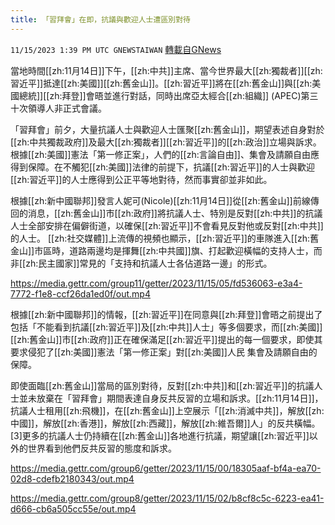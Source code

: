 ```yaml
---
title: 「習拜會」在即，抗議與歡迎人士遭區別對待
---
```

`11/15/2023 1:39 PM UTC GNEWSTAIWAN` [轉載自GNews](https://gnews.org/articles/1979579)

當地時間[[zh:11月14日]]下午，[[zh:中共]]主席、當今世界最大[[zh:獨裁者]][[zh:習近平]]抵達[[zh:美國]][[zh:舊金山]]。[[zh:習近平]]將在[[zh:舊金山]]與[[zh:美國總統]][[zh:拜登]]會晤並進行對話，同時出席亞太經合[[zh:組織]] (APEC)第三十次領導人非正式會議。

  

「習拜會」前夕，大量抗議人士與歡迎人士匯聚[[zh:舊金山]]，期望表述自身對於[[zh:中共獨裁政府]]及最大[[zh:獨裁者]][[zh:習近平]]的[[zh:政治]]立場與訴求。根據[[zh:美國]]憲法「第一修正案」，人們的[[zh:言論自由]]、集會及請願自由應得到保障。在不觸犯[[zh:美國]]法律的前提下，抗議[[zh:習近平]]的人士與歡迎[[zh:習近平]]的人士應得到公正平等地對待，然而事實卻並非如此。

  

根據[[zh:新中國聯邦]]發言人妮可(Nicole)[[zh:11月14日]]從[[zh:舊金山]]前線傳回的消息，[[zh:舊金山]]市[[zh:政府]]將抗議人士、特別是反對[[zh:中共]]的抗議人士全部安排在偏僻街道，以確保[[zh:習近平]]不會看見反對他或反對[[zh:中共]]的人士。
[[zh:社交媒體]]上流傳的視頻也顯示，[[zh:習近平]]的車隊進入[[zh:舊金山]]市區時，道路兩邊均是揮舞[[zh:中共國]]旗、打起歡迎橫幅的支持人士，而非[[zh:民主國家]]常見的「支持和抗議人士各佔道路一邊」的形式。
  

https://media.gettr.com/group11/getter/2023/11/15/05/fd536063-e3a4-7772-f1e8-ccf26da1ed0f/out.mp4



根據[[zh:新中國聯邦]]的情報，[[zh:習近平]]在同意與[[zh:拜登]]會晤之前提出了包括「不能看到抗議[[zh:習近平]]及[[zh:中共]]人士」等多個要求，而[[zh:美國]][[zh:舊金山]]市[[zh:政府]]正在確保滿足[[zh:習近平]]提出的每一個要求，即使其要求侵犯了[[zh:美國]]憲法「第一修正案」對[[zh:美國]]人民 集會及請願自由的保障。

  

即使面臨[[zh:舊金山]]當局的區別對待，反對[[zh:中共]]和[[zh:習近平]]的抗議人士並未放棄在「習拜會」期間表達自身反共反習的立場和訴求。[[zh:11月14日]]，抗議人士租用[[zh:飛機]]，在[[zh:舊金山]]上空展示「[[zh:消滅中共]]，解放[[zh:中國]]，解放[[zh:香港]]，解放[[zh:西藏]]，解放[[zh:維吾爾]]人」的反共橫幅。\[3\]更多的抗議人士仍持續在[[zh:舊金山]]各地進行抗議，期望讓[[zh:習近平]]以外的世界看到他們反共反習的態度和訴求。

https://media.gettr.com/group6/getter/2023/11/15/00/18305aaf-bf4a-ea70-02d8-cdefb2180343/out.mp4

https://media.gettr.com/group8/getter/2023/11/15/02/b8cf8c5c-6223-ea41-d666-cb6a505cc55e/out.mp4


  

